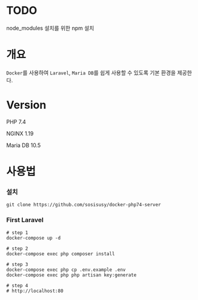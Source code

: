 # TODO
node_modules 설치를 위한 npm 설치

# 개요
`Docker`를 사용하여 `Laravel`, `Maria DB`를 쉽게 사용할 수 있도록 기본 환경을 제공한다.



# Version
PHP 7.4

NGINX 1.19

Maria DB 10.5

# 사용법

### 설치
```
git clone https://github.com/sosisusy/docker-php74-server
```

### First Laravel


```
# step 1
docker-compose up -d

# step 2
docker-compose exec php composer install

# step 3
docker-compose exec php cp .env.example .env
docker-compose exec php php artisan key:generate

# step 4
# http://localhost:80
```